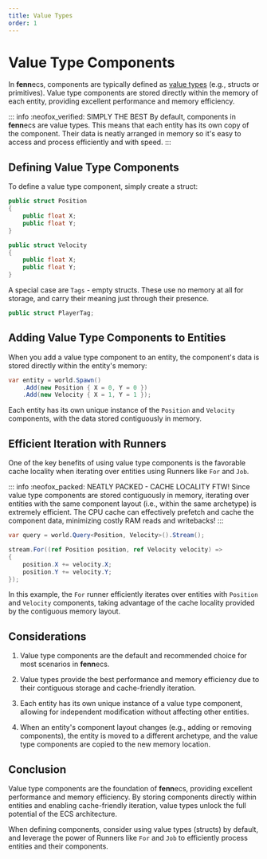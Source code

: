 ```yaml
---
title: Value Types
order: 1
---
```


# Value Type Components

In **fenn**ecs, components are typically defined as [value types](https://learn.microsoft.com/en-us/dotnet/csharp/language-reference/builtin-types/value-types) (e.g., structs or primitives). Value type components are stored directly within the memory of each entity, providing excellent performance and memory efficiency.

::: info :neofox_verified: SIMPLY THE BEST
By default, components in **fenn**ecs are value types. This means that each entity has its own copy of the component. Their data is neatly arranged in memory so it's easy to access and process efficiently and with speed.
:::

## Defining Value Type Components

To define a value type component, simply create a struct:

```csharp
public struct Position
{
    public float X;
    public float Y;
}

public struct Velocity
{
    public float X;
    public float Y;
}
```

A special case are `Tags` - empty structs. These use no memory at all for storage, and carry their meaning just through their presence.

```csharp
public struct PlayerTag;
```


## Adding Value Type Components to Entities

When you add a value type component to an entity, the component's data is stored directly within the entity's memory:

```csharp
var entity = world.Spawn()
    .Add(new Position { X = 0, Y = 0 })
    .Add(new Velocity { X = 1, Y = 1 });
```

Each entity has its own unique instance of the `Position` and `Velocity` components, with the data stored contiguously in memory.

## Efficient Iteration with Runners

One of the key benefits of using value type components is the favorable cache locality when iterating over entities using Runners like `For` and `Job`.

::: info :neofox_packed: NEATLY PACKED - CACHE LOCALITY FTW!
Since value type components are stored contiguously in memory, iterating over entities with the same component layout (i.e., within the same archetype) is extremely efficient. The CPU cache can effectively prefetch and cache the component data, minimizing costly RAM reads and writebacks!
:::

```csharp
var query = world.Query<Position, Velocity>().Stream();

stream.For((ref Position position, ref Velocity velocity) =>
{
    position.X += velocity.X;
    position.Y += velocity.Y;
});
```

In this example, the `For` runner efficiently iterates over entities with `Position` and `Velocity` components, taking advantage of the cache locality provided by the contiguous memory layout.

## Considerations

1. Value type components are the default and recommended choice for most scenarios in **fenn**ecs.

2. Value types provide the best performance and memory efficiency due to their contiguous storage and cache-friendly iteration.

3. Each entity has its own unique instance of a value type component, allowing for independent modification without affecting other entities.

4. When an entity's component layout changes (e.g., adding or removing components), the entity is moved to a different archetype, and the value type components are copied to the new memory location.

## Conclusion

Value type components are the foundation of **fenn**ecs, providing excellent performance and memory efficiency. By storing components directly within entities and enabling cache-friendly iteration, value types unlock the full potential of the ECS architecture.

When defining components, consider using value types (structs) by default, and leverage the power of Runners like `For` and `Job` to efficiently process entities and their components.